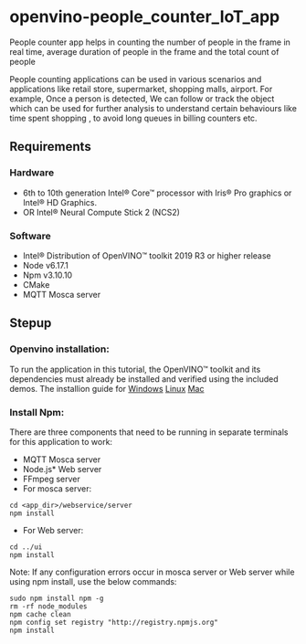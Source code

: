 # openvino-people_counter_IoT_app
People counter app helps in counting the number of people in the frame in real time, average duration of people in the frame and the total count of people

People counting applications can be used in various scenarios and applications like retail store, supermarket, shopping malls, airport. For example, Once a person is detected, We can follow or track the object which can be used for further analysis to understand certain behaviours like time spent shopping , to avoid long queues in billing counters etc.
## Requirements
 ### Hardware
  * 6th to 10th generation Intel® Core™ processor with Iris® Pro graphics or Intel® HD Graphics.
  * OR  Intel® Neural Compute Stick 2 (NCS2)

 ### Software
  * Intel® Distribution of OpenVINO™ toolkit 2019 R3 or higher release
  * Node v6.17.1
  * Npm v3.10.10
  * CMake
  * MQTT Mosca server
## Stepup
### Openvino installation:
  To run the application in this tutorial, the OpenVINO™ toolkit and its dependencies must already be installed and verified using the included demos.
  The installion guide for
  [Windows](https://docs.openvinotoolkit.org/latest/_docs_install_guides_installing_openvino_windows.html)
  [Linux](https://docs.openvinotoolkit.org/latest/_docs_install_guides_installing_openvino_linux.html)
  [Mac](https://docs.openvinotoolkit.org/latest/_docs_install_guides_installing_openvino_macos.html)
  
  ### Install Npm:
  There are three components that need to be running in separate terminals for this application to work:
  * MQTT Mosca server
  * Node.js* Web server
  * FFmpeg server
  * For mosca server:

```
cd <app_dir>/webservice/server
npm install 
```

* For Web server:
```
cd ../ui
npm install
```
Note: If any configuration errors occur in mosca server or Web server while using npm install, use the below commands:
```
sudo npm install npm -g 
rm -rf node_modules
npm cache clean
npm config set registry "http://registry.npmjs.org"
npm install
```
